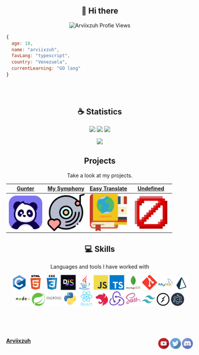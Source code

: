 <h2 align="center">👋 Hi there</h2>

<p align="center"> 
  <img src="https://komarev.com/ghpvc/?username=Arviixzuh&color=bfad26" alt="Arviixzuh Profie Views" />
</p>


```js
{
  age: 18,
  name: "arviixzuh",
  favLang: "typescript",
  country: "Venezuela",
  currentLearning: "GO lang"
}
```
<br><br>

<h2 align="center">☕ Statistics</h2>

<p align="center">
  <img height="50%" width="auto" src ="https://github-readme-stats.vercel.app/api?username=arviixzuh&show_icons=true&count_private=true&theme=material-palenight&hide_border=true&hide=issues,contribs&bg_color=00000000">
  <img height="50%" width="auto" src ="https://github-readme-stats.vercel.app/api/top-langs/?username=arviixzuh&layout=compact&hide_border=true&theme=material-palenight&bg_color=00000000&langs_count=6&hide=jupyter%20notebook,tex,css,php&exclude_repo=Pacman-AI">
  <img src ="https://github-readme-streak-stats.herokuapp.com?user=arviixzuh&theme=material-palenight&hide_border=true&background=FFFFFF00">
</p>

<p align="center">
    <img src="https://github-profile-trophy.vercel.app/?username=arviixzuh&theme=tokyonight"/>
</p>

<h2 align="center">Projects</h2>
<p align="center">Take a look at my projects.</p>

<div align="center">
  
| <a href="https://discord.com/oauth2/authorize?client_id=908862622672236635&scope=bot&permissions=8" target="_blank">**Gunter**</a> | <a href="https://arviixzuh.github.io/My-Symphony/" target="_blank">**My Symphony**</a> | <a href="https://arviixzuh.github.io/Easy-Translate/" target="_blank">**Easy Translate**</a> | <a href="@" target="_blank">**Undefined**</a> | 
| :---: | :---: | :---: | :---: |
<img align='center' src='./assets/projects/Gunter.webp' width="90px"  height='90px'> | <img align='center' width="100px" src='./assets/projects/MySymphony.webp' height='100px'>  | <img align='center' src='./assets/projects/EasyTranslate.webp' width="100px" height='100px'> | <img align='center' src='./assets/projects/Undefined.png' width="100px" height='100px'> |

</div>


<h2 align="center">💻 Skills</h2>
<p align="center">Languages and tools I have worked with</p>

<div align="center">
  <img
    src="./assets/skills/C.webp"
    alt="c"
    width="40"
    height="40"
  />
  <img
    src="./assets/skills/HTML5.webp"
    alt="html5"
    width="40"
    height="40"
  />
  <img
    src="./assets/skills/CSS3.webp"
    alt="css3"
    width="40"
    height="40"
  />
  <img
    src="./assets/skills/Discordjs.png"
    alt="discord.js"
    width="40"
    height="40"
  />
  <img
    src="./assets/skills/Java.webp"
    alt="java"
    width="40"
    height="40"
  />
  <img
    src="./assets/skills/Javascript.webp"
    alt="javascript"
    width="40"
    height="40"
  />
  <img
    src="./assets/skills/Typescript.webp"
    alt="typescript"
    width="40"
    height="40"
  />
  <img
    src="./assets/skills/Mongodb.webp"
    alt="mongodb"
    width="40"
    height="40"
  />
  <img
    src="./assets/skills/Git.webp"
    alt="git"
    width="40"
    height="40"
  />
  <img
    src="./assets/skills/MySQL.webp"
    alt="mysql"
    width="40"
    height="40"
  />
  <img
   src="./assets/skills/PrismaORM.webp"
   alt="socket.io"
   width="35"
   height="35"
  />
  <img
    src="./assets/skills/Nodejs.webp"
    alt="nodejs"
    width="40"
    height="40"
  />
  <img
    src="./assets/skills/Spring.webp"
    alt="spring"
    width="35"
    height="35"
  />
  <img
   src="./assets/skills/Expressjs.webp"
   alt="express"
   width="40"
   height="40"
  />
  <img
    src="./assets/skills/Python.webp"
    alt="python"
    width="40"
    height="40"
  />
  <img
    src="./assets/skills/React.webp"
    alt="react"
    width="40"
    height="40"
  />
  <img
   src="./assets/skills/Nestjs.svg"
   alt="socket.io"
   width="35"
   height="35"
  />
  <img
    src="./assets/skills/Redux.webp"
    alt="redux"
    width="40"
    height="40"
  />
  <img
    src="./assets/skills/Sass.webp"
    alt="sass"
    width="40"
    height="40"
  />
  <img
   src="./assets/skills/TailwindCSS.svg"
   alt="socket.io"
   width="35"
   height="35"
  />
  <img
   src="./assets/skills/Socketio.webp"
   alt="socket.io"
   width="35"
   height="35"
  />
  <img
   src="./assets/skills/Electronjs.webp"
   alt="socket.io"
   width="35"
   height="35"
  />
</div>
<br><br><br><br>

[discord]: https://discord.gg/U8APdjGQNq
[twitter]: https://twitter.com/Arviixzuh_
[youtube]: https://www.youtube.com/channel/UCSAafU0GMeeVK_wcmyrWAMg
[instagram]: https://www.instagram.com/arviixzuh/

[<img align="right" alt="Discord" width="32px" src="./assets/social/Discord.webp" />][discord]
[<img align="right" alt="Twitter" width="32px" src="./assets/social/Twitter.webp" />][twitter]
[<img align="right" alt="Youtube" width="32px" src="./assets/social/Youtube.webp" />][youtube]

**[Arviixzuh](https://arviixzuh.vercel.app/)**
